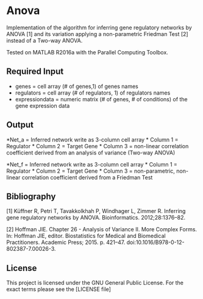 # Anova

Implementation of the algorithm for inferring gene regulatory networks by ANOVA [1] and its variation applying
a non-parametric Friedman Test [2] instead of a Two-way ANOVA. 

Tested on MATLAB R2016a with the Parallel Computing Toolbox. 

Required Input 
--------------

* genes = cell array (# of genes,1) of genes names
* regulators = cell array (# of regulators, 1)  of regulators names
* expressiondata = numeric matrix (# of genes, # of conditions) of the gene expression data

Output
------

*Net_a = Inferred network write as 3-column cell array 
		 * Column 1 = Regulator 
		 * Column 2 = Target Gene 
		 * Column 3 = non-linear correlation coefficient derived from an analysis of variance (Two-way ANOVA)

*Net_f = Inferred network write as 3-column cell array 
		 * Column 1 = Regulator 
		 * Column 2 = Target Gene 
		 * Column 3 = non-parametric, non-linear correlation coefficient derived from a Friedman Test 
		 
Bibliography		 
------------

[1] Küffner R, Petri T, Tavakkolkhah P, Windhager L, Zimmer R. Inferring gene regulatory networks by ANOVA. 
    Bioinformatics. 2012;28:1376–82.

[2] Hoffman JIE. Chapter 26 - Analysis of Variance II. More Complex Forms. In: Hoffman JIE, editor. 
    Biostatistics for Medical and Biomedical Practitioners. Academic Press; 2015. p. 421–47. doi:10.1016/B978-0-12-802387-7.00026-3.


License
-------

This project is licensed under the GNU General Public License. For the exact terms please see the [LICENSE file]


